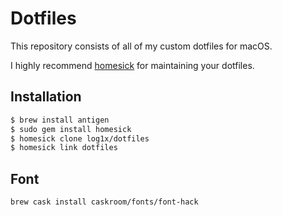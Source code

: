 # Dotfiles

This repository consists of all of my custom dotfiles for macOS.

I highly recommend [homesick](https://github.com/technicalpickles/homesick) for maintaining your dotfiles.

## Installation

```sh
$ brew install antigen
$ sudo gem install homesick
$ homesick clone log1x/dotfiles
$ homesick link dotfiles
```

## Font

```sh
brew cask install caskroom/fonts/font-hack
```
